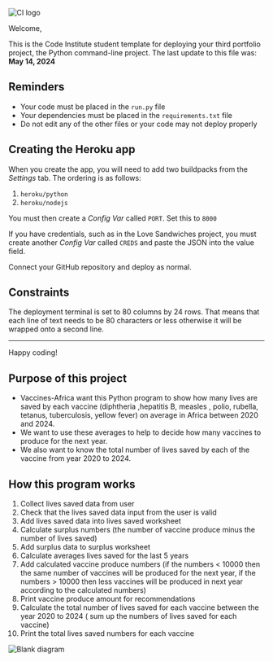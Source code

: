 ![CI logo](https://codeinstitute.s3.amazonaws.com/fullstack/ci_logo_small.png)

Welcome,

This is the Code Institute student template for deploying your third portfolio project, the Python command-line project. The last update to this file was: **May 14, 2024**

## Reminders

- Your code must be placed in the `run.py` file
- Your dependencies must be placed in the `requirements.txt` file
- Do not edit any of the other files or your code may not deploy properly

## Creating the Heroku app

When you create the app, you will need to add two buildpacks from the _Settings_ tab. The ordering is as follows:

1. `heroku/python`
2. `heroku/nodejs`

You must then create a _Config Var_ called `PORT`. Set this to `8000`

If you have credentials, such as in the Love Sandwiches project, you must create another _Config Var_ called `CREDS` and paste the JSON into the value field.

Connect your GitHub repository and deploy as normal.

## Constraints

The deployment terminal is set to 80 columns by 24 rows. That means that each line of text needs to be 80 characters or less otherwise it will be wrapped onto a second line.

---

Happy coding!

## Purpose of this project

- Vaccines-Africa want this Python program to show how many lives are saved by each vaccine (diphtheria ,hepatitis B, measles , polio, rubella, tetanus, tuberculosis, yellow fever) on average in Africa between 2020 and 2024.
- We want to use these averages to help to decide how many vaccines to produce for the next year.
- We also want to know the total number of lives saved by each of the vaccine from year 2020 to 2024.

## How this program works

1. Collect lives saved data from user
2. Check that the lives saved data input from the user is valid
3. Add lives saved data into lives saved worksheet
4. Calculate surplus numbers (the number of vaccine produce minus the number of lives saved)
5. Add surplus data to surplus worksheet
6. Calculate averages lives saved for the last 5 years
7. Add calculated vaccine produce numbers (if the numbers < 10000 then the same number of vaccines will be produced for the next year, if the numbers > 10000 then less vaccines will be produced in next year according to the calculated numbers)
8. Print vaccine produce amount for recommendations
9. Calculate the total number of lives saved for each vaccine between the year 2020 to 2024 ( sum up the numbers of lives saved for each vaccine)
10. Print the total lives saved numbers for each vaccine



![Blank diagram](https://github.com/aliceC119/vaccines-Africa-Test/assets/162838985/d90cb69f-d3fc-4c26-af6b-3291366bafe3)


